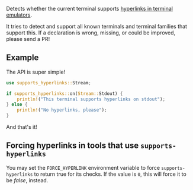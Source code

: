 Detects whether the current terminal supports [hyperlinks in terminal
emulators](https://gist.github.com/egmontkob/eb114294efbcd5adb1944c9f3cb5feda).

It tries to detect and support all known terminals and terminal families that
support this. If a declaration is wrong, missing, or could be improved, please
send a PR!

## Example

The API is super simple!

```rust
use supports_hyperlinks::Stream;

if supports_hyperlinks::on(Stream::Stdout) {
    println!("This terminal supports hyperlinks on stdout");
} else {
    println!("No hyperlinks, please");
}
```

And that's it!

## Forcing hyperlinks in tools that use `supports-hyperlinks`

You may set the `FORCE_HYPERLINK` environment variable to force
`supports-hyperlinks` to return true for its checks. If the value is `0`, this
will force it to be _false_, instead.
